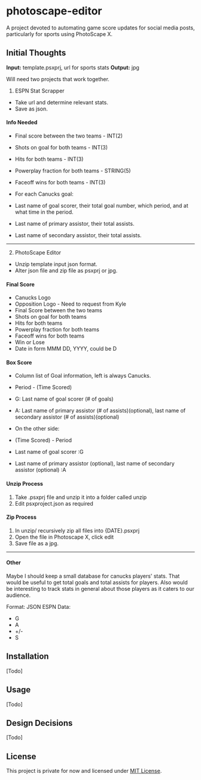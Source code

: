 # photoscape-editor
A project devoted to automating game score updates for social media posts, particularly for sports using PhotoScape X.

## Initial Thoughts
**Input:** template.psxprj, url for sports stats
**Output:** jpg

Will need two projects that work together.
1. ESPN Stat Scrapper
 - Take url and determine relevant stats.
 - Save as json.

#### Info Needed
 - Final score between the two teams - INT(2)
 - Shots on goal for both teams - INT(3)
 - Hits for both teams - INT(3)
 - Powerplay fraction for both teams - STRING(5)
 - Faceoff wins for both teams - INT(3)
 
 - For each Canucks goal:
 - Last name of goal scorer, their total goal number, which period, and at what time in the period.
 - Last name of primary assistor, their total assists.
 - Last name of secondary assistor, their total assists.

------------------------------------------------------
2. PhotoScape Editor
 - Unzip template input json format.
 - Alter json file and zip file as psxprj or jpg.

#### Final Score
 - Canucks Logo
 - Opposition Logo - Need to request from Kyle
 - Final Score between the two teams
 - Shots on goal for both teams
 - Hits for both teams
 - Powerplay fraction for both teams
 - Faceoff wins for both teams
 - Win or Lose
 - Date in form MMM DD, YYYY, could be D


#### Box Score
 - Column list of Goal information, left is always Canucks.
 - Period - (Time Scored)
 - G: Last name of goal scorer (# of goals)
 - A: Last name of primary assistor (# of assists)(optional), last name of secondary assistor (# of assists)(optional)

 - On the other side:
 - (Time Scored) - Period
 - Last name of goal scorer :G
 - Last name of primary assistor (optional), last name of secondary assistor (optional) :A

 #### Unzip Process
 1. Take .psxprj file and unzip it into a folder called unzip
 2. Edit psxproject.json as required

 #### Zip Process
 1. In unzip/ recursively zip all files into {DATE}.psxprj
 2. Open the file in Photoscape X, click edit
 3. Save file as a jpg.

-------------------------------------------------------
#### Other
Maybe I should keep a small database for canucks players' stats. That would be useful to get total goals and total assists for players. Also would be interesting to track stats in general about those players as it caters to our audience.

Format: JSON
ESPN Data:
 - G
 - A
 - +/-
 - S 

## Installation
[Todo]

## Usage
[Todo]

## Design Decisions
[Todo]

## License
This project is private for now and licensed under [MIT License](https://opensource.org/licenses/MIT).

